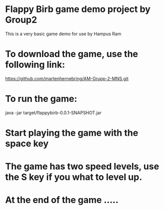 # Flappy Birb game demo project by Group2

This is a very basic game demo for use by Hampus Ram

# To download the game, use the following link:
https://github.com/martenhernebring/AM-Grupp-2-MNS.git

# To run the game:
java -jar target/flappybirb-0.0.1-SNAPSHOT.jar 

# Start playing the game with the space key 

# The game has two speed levels, use the S key if you what to level up.

# At the end of the game .....
